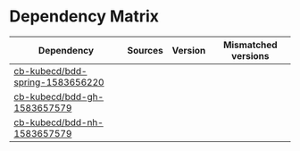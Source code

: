 # Dependency Matrix

Dependency | Sources | Version | Mismatched versions
---------- | ------- | ------- | -------------------
[cb-kubecd/bdd-spring-1583656220](https://github.com/cb-kubecd/bdd-spring-1583656220.git) |  | []() | 
[cb-kubecd/bdd-gh-1583657579](https://github.com/cb-kubecd/bdd-gh-1583657579.git) |  | []() | 
[cb-kubecd/bdd-nh-1583657579](https://github.com/cb-kubecd/bdd-nh-1583657579.git) |  | []() | 
